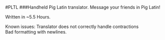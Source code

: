 #PLTL
###Handheld Pig Latin translator. Message your friends in Pig Latin! 

Written in ~5.5 Hours. 

Known issues:
Translator does not correctly handle contractions  
Bad formatting with newlines.
